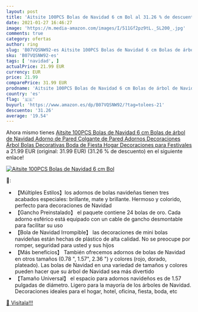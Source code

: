 ```yaml
---
layout: post
title: 'Aitsite 100PCS Bolas de Navidad 6 cm Bol al 31.26 % de descuento'
date: 2021-01-27 16:46:27
image: 'https://m.media-amazon.com/images/I/511Gf2pz9tL._SL200_.jpg'
comments: true
category: ofertas
author: ring
slug: 'B07VQSNW92-es Aitsite 100PCS Bolas de Navidad 6 cm Bolas de árbol de...'
sku: 'B07VQSNW92-es'
tags: [ 'navidad', ]
actualPrice: 21.99 EUR
currency: EUR
price: 21.99
comparePrice: 31.99 EUR
prodname: 'Aitsite 100PCS Bolas de Navidad 6 cm Bolas de árbol de Navidad Adorno de Pared Colgante de Pared Adornos Decoraciones Árbol Bolas Decorativas Boda de Fiesta Hogar Decoraciones para Festivales'
country: 'es'
flag: '🇪🇸'
buyurl: 'https://www.amazon.es/dp/B07VQSNW92/?tag=tolees-21'
descuento: '31.26'
average: '19.54'
---
```


Ahora mismo tienes [Aitsite 100PCS Bolas de Navidad 6 cm Bolas de árbol de Navidad Adorno de Pared Colgante de Pared Adornos Decoraciones Árbol Bolas Decorativas Boda de Fiesta Hogar Decoraciones para Festivales](https://www.amazon.es/dp/B07VQSNW92/?tag=tolees-21) a 21.99 EUR (original: 31.99 EUR) (31.26 %  de descuento) en el siguiente enlace!

[![Aitsite 100PCS Bolas de Navidad 6 cm Bol](https://m.media-amazon.com/images/I/511Gf2pz9tL._SL200_.jpg)](https://www.amazon.es/dp/B07VQSNW92/?tag=tolees-21)

🔎:

- 【Múltiples Estilos】los adornos de bolas navideñas tienen tres acabados especiales: brillante, mate y brillante. Hermoso y colorido, perfecto para decoraciones de Navidad
- 【Gancho Preinstalado】 el paquete contiene 24 bolas de oro. Cada adorno esférico está equipado con un cable de gancho desmontable para facilitar su uso
- 【Bola de Navidad Irrompible】 las decoraciones de mini bolas navideñas están hechas de plástico de alta calidad. No se preocupe por romper, seguridad para usted y sus hijos
- 【Más beneficios】 También ofrecemos adornos de bolas de Navidad en otros tamaños (0.78 ", 1.57", 2.36 ") y colores (rojo, dorado, plateado). Las bolas de Navidad en una variedad de tamaños y colores pueden hacer que su árbol de Navidad sea más divertido
- 【Tamaño Universal】 el espacio para adornos navideños es de 1.57 pulgadas de diámetro. Ligero para la mayoría de los árboles de Navidad. Decoraciones ideales para el hogar, hotel, oficina, fiesta, boda, etc

[🛒 Visítala!!!](https://www.amazon.es/dp/B07VQSNW92/?tag=tolees-21)
